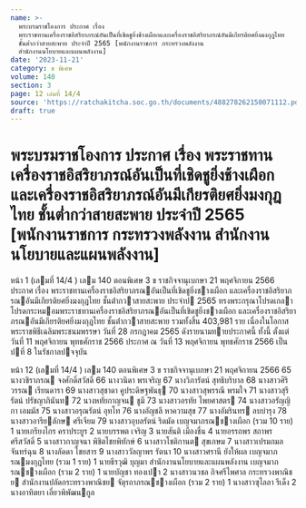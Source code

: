 ```yaml
---
name: >-
  พระบรมราชโองการ ประกาศ เรื่อง
  พระราชทานเครื่องราชอิสริยาภรณ์อันเป็นที่เชิดชูยิ่งช้างเผือกและเครื่องราชอิสริยาภรณ์อันมีเกียรติยศยิ่งมงกุฎไทย
  ชั้นต่ำกว่าสายสะพาย ประจำปี 2565 [พนักงานราชการ กระทรวงพลังงาน
  สำนักงานนโยบายและแผนพลังงาน]
date: '2023-11-21'
category: ข พิเศษ
volume: 140
section: 3
page: 12 เล่มที่ 14/4
source: 'https://ratchakitcha.soc.go.th/documents/488278262150071112.pdf'
draft: true
---
```


# พระบรมราชโองการ ประกาศ เรื่อง พระราชทานเครื่องราชอิสริยาภรณ์อันเป็นที่เชิดชูยิ่งช้างเผือกและเครื่องราชอิสริยาภรณ์อันมีเกียรติยศยิ่งมงกุฎไทย ชั้นต่ำกว่าสายสะพาย ประจำปี 2565 [พนักงานราชการ กระทรวงพลังงาน สำนักงานนโยบายและแผนพลังงาน]

หน้า 1 (เลมที่ 14/4 ) เลม 140 ตอนพิเศษ 3 ข ราชกิจจานุเบกษา 21 พฤศจิกายน 2566 ประกาศ เรื่อง พระราชทานเครื่องราชอิสริยาภรณอันเป็นที่เชิดชูยิ่งชางเผือก และเครื่องราชอิสริยาภรณอันมีเกียรติยศยิ่งมงกุฎไทย ชั้นต่ํากวาสายสะพาย ประจําป 2565 ทรงพระกรุณาโปรดเกลาโปรดกระหมอมพระราชทานเครื่องราชอิสริยาภรณอันเป็นที่เชิดชูยิ่งชางเผือก และเครื่องราชอิสริยาภรณอันมีเกียรติยศยิ่งมงกุฎไทย ชั้นต่ํากวาสายสะพาย รวมทั้งสิ้น 403,981 ราย เนื่องในโอกาสพระราชพิธีเฉลิมพระชนมพรรษา วันที่ 28 กรกฎาคม 2565 ดังรายนามทายประกาศนี้ ทั้งนี้ ตั้งแต่วันที่ 11 พฤศจิกายน พุทธศักราช 2566 ประกาศ ณ วันที่ 13 พฤศจิกายน พุทธศักราช 2566 เป็นปที่ 8 ในรัชกาลปจจุบัน

หน้า 12 (เลมที่ 14/4 ) เลม 140 ตอนพิเศษ 3 ข ราชกิจจานุเบกษา 21 พฤศจิกายน 2566 65 นางวชิราภรณ จงศักดิ์สวัสดิ์ 66 นางวนิดา พรเจริญ 67 นางวิภารัตน์ สุทธิบริบาล 68 นางสาวศิริวรรณ เรียนดารา 69 นางสาวสุชาดา คูประดิษฐพันธุ 70 นางสาวสุพรรณี พรมใจ 71 นางสาวสุรีรัตน์ ปรัชญาภินันท 72 นางหทัยกาญจน ชูมี 73 นางสาวอรทัย ไพยศาสตร 74 นางสาวอรัญญิกา เอมมัส 75 นางสาวอรุณรัตน์ อุทโท 76 นางอัญชลี หาความสุข 77 นางอัมรินทร ลบบํารุง 78 นางสาวอารียลักษ ศรีเจียม 79 นางสาวอุบลรัตน์ ริดมัด เบญจมาภรณชางเผือก (รวม 10 ราย) 1 นายเกรียงไกร คราประยูร 2 นายบรรพต เจริญ 3 นายสันติ เมืองชื่น 4 นายอรรถพร สถาพรศรีสวัสดิ์ 5 นางสาวกาญจนา พิชิตไชยพิทักษ์ 6 นางสาวโชติกานต สุขเกษม 7 นางสาวเปรมกมล จันทร์ฉุน 8 นางลัดดา ไชยสาร 9 นางสาววัลญาพร รัตนา 10 นางสาวศรานี ยังให้ผล เบญจมาภรณมงกุฎไทย (รวม 1 ราย) 1 นายธีรวุฒิ บุญมา สํานักงานนโยบายและแผนพลังงาน เบญจมาภรณชางเผือก (รวม 2 ราย) 1 นายบัญชา ทองเปา 2 นางสาวนวชล กิจศรีไพศาล กระทรวงพาณิชย สํานักงานปลัดกระทรวงพาณิชย จัตุรถาภรณชางเผือก (รวม 2 ราย) 1 นางสาวซุไลลา รีเด็ง 2 นางอาทิตยา เอี่ยวพิพัฒนกูล
